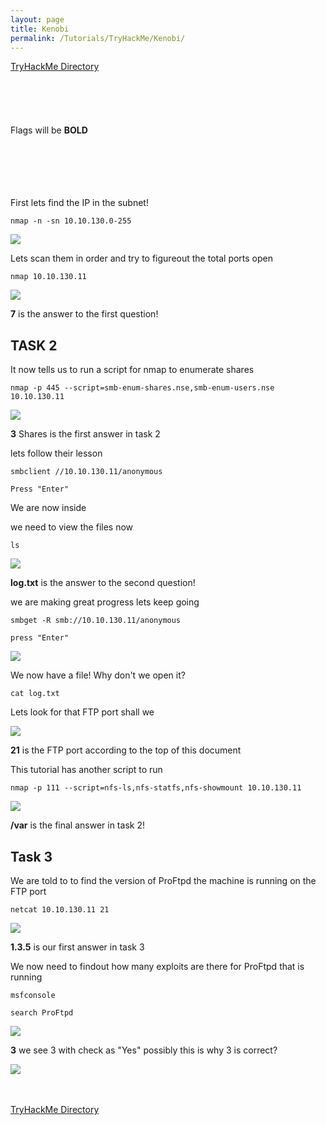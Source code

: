 ```yaml
---
layout: page
title: Kenobi
permalink: /Tutorials/TryHackMe/Kenobi/
---
```


[TryHackMe Directory](https://zacvr.github.io/Tutorials/TryHackMe/)
<br/><br/>
<br/><br/>
<br/><br/>
Flags will be **BOLD**
<br/><br/>
<br/><br/>
<br/><br/>

First lets find the IP in the subnet!


```nmap -n -sn 10.10.130.0-255```

<img src="/images/TryHackMe/Kenobi/IPs.PNG">

Lets scan them in order and try to figureout the total ports open

```nmap 10.10.130.11```

<img src="/images/TryHackMe/IntroTox86/IPPorts.PNG">

**7** is the answer to the first question!

TASK 2
----

It now tells us to run a script for nmap to enumerate shares

```nmap -p 445 --script=smb-enum-shares.nse,smb-enum-users.nse 10.10.130.11```

<img src="/images/TryHackMe/IntroTox86/Enum_Shares.PNG">

**3** Shares is the first answer in task 2

lets follow their lesson

```smbclient //10.10.130.11/anonymous```

```Press "Enter"```

We are now inside

we need to view the files now

```ls```

<img src="/images/TryHackMe/IntroTox86/Files.PNG">

**log.txt** is the answer to the second question!

we are making great progress lets keep going

```smbget -R smb://10.10.130.11/anonymous```

```press "Enter"```

<img src="/images/TryHackMe/IntroTox86/Download.PNG">

We now have a file! Why don't we open it?

```cat log.txt```

Lets look for that FTP port shall we

<img src="/images/TryHackMe/IntroTox86/FTP.PNG">

**21** is the FTP port according to the top of this document

This tutorial has another script to run

```nmap -p 111 --script=nfs-ls,nfs-statfs,nfs-showmount 10.10.130.11```

<img src="/images/TryHackMe/IntroTox86/Var.PNG">

**/var** is the final answer in task 2!

Task 3
----

We are told to to find the version of ProFtpd the machine is running on the FTP port

```netcat 10.10.130.11 21```

<img src="/images/TryHackMe/IntroTox86/ProFtpd.PNG">

**1.3.5** is our first answer in task 3

We now need to findout how many exploits are there for ProFtpd that is running

```msfconsole```

```search ProFtpd```

<img src="/images/TryHackMe/IntroTox86/Checking.PNG">

**3** we see 3 with check as "Yes" possibly this is why 3 is correct?








<img src="/images/TryHackMe/IntroTox86/Task 7.PNG">


<br/><br/>
[TryHackMe Directory](https://zacvr.github.io/Tutorials/TryHackMe/)
